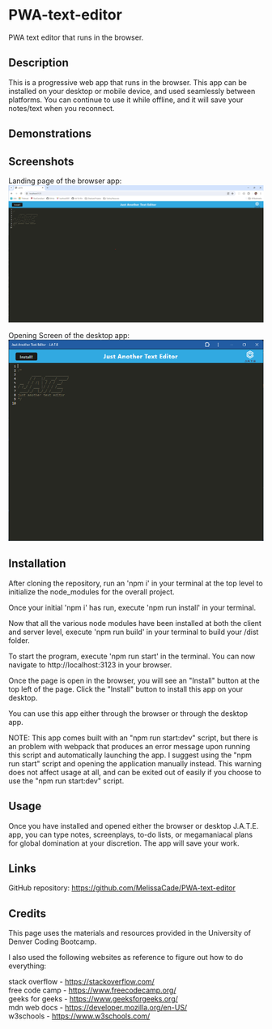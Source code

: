 # PWA-text-editor

PWA text editor that runs in the browser.

## Description

This is a progressive web app that runs in the browser. This app can be installed on your desktop or mobile device, and used seamlessly between platforms. You can continue to use it while offline, and it will save your notes/text when you reconnect.

## Demonstrations



## Screenshots

Landing page of the browser app:
![browser app](./assets/screenshots/web.png)

Opening Screen of the desktop app:
![desktop app](./assets/screenshots/app.png)

## Installation

After cloning the repository, run an 'npm i' in your terminal at the top level to initialize the node_modules for the overall project.

Once your initial 'npm i' has run, execute 'npm run install' in your terminal.

Now that all the various node modules have been installed at both the client and server level, execute 'npm run build' in your terminal to build your /dist folder.

To start the program, execute 'npm run start' in the terminal. You can now navigate to http://localhost:3123 in your browser. 

Once the page is open in the browser, you will see an "Install" button at the top left of the page. Click the "Install" button to install this app on your desktop. 

You can use this app either through the browser or through the desktop app.

NOTE: This app comes built with an "npm run start:dev" script, but there is an problem with webpack that produces an error message upon running this script and automatically launching the app. I suggest using the "npm run start" script and opening the application manually instead. This warning does not affect usage at all, and can be exited out of easily if you choose to use the "npm run start:dev" script. 

## Usage

Once you have installed and opened either the browser or desktop J.A.T.E. app, you can type notes, screenplays, to-do lists, or megamaniacal plans for global domination at your discretion. The app will save your work.

## Links

GitHub repository: https://github.com/MelissaCade/PWA-text-editor

## Credits

This page uses the materials and resources provided in the University of Denver Coding Bootcamp.

I also used the following websites as reference to figure out how to do everything:

stack overflow - https://stackoverflow.com/  
free code camp - https://www.freecodecamp.org/  
geeks for geeks - https://www.geeksforgeeks.org/  
mdn web docs - https://developer.mozilla.org/en-US/  
w3schools - https://www.w3schools.com/
